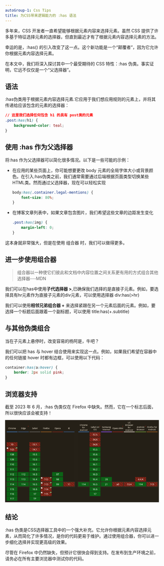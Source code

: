 ```yaml
---
autoGroup-1: Css Tips
title: 为CSS带来逻辑能力的 :has 语法
---
```

多年来，CSS 开发者一直希望能够根据元素内容来选择元素。虽然 CSS 提供了许多基于特征选择元素的选择器，但直到最近才有了根据元素内容选择元素的方法。

幸运的是，:has() 的引入改变了这一点。这个新功能是一个“颠覆者”，因为它允许你根据元素内容选择元素。

在本文中，我们将深入探讨其中一个最受期待的 CSS 特性：:has 伪类。事实证明，它远不仅仅是一个“父选择器”。

## 语法
:has伪类用于根据元素内容选择元素.它应用于我们想应用规则的元素上，并将其传递给应该包含的元素的选择器：

```css
// 这里我们选择任何包含 h1 的具有 post类的元素
.post:has(h1) {
    background-color: teal;
}
```
## 使用 :has 作为父选择器
将:has 作为父选择器可以简化很多情况。以下是一些可能的示例：
- 在应用的某些页面上，你可能想要更改 body 元素的全局字体大小或背景颜色。在引入:has伪类之前，我们通常需要通过后端根据页面类型切换某些HTML类。然而通过父选择器，现在可以轻松实现

    ```css
    body:has(.container.legal-mentions) {
        font-size: 80%;
    }
    ```
- 在博客文章列表中，如果文章包含图片，我们希望这些文章的边距发生变化

    ```css
    .post:has(img) {
        margin-left: 0;
    }
    ```
这本身就非常强大，但是在使用 组合器 时，我们可以做得更多。
## 进一步使用组合器
> 组合器以一种使它们彼此和文档中内容位置之间关系更有用的方式组合其他选择器---MDN

我们可以在has中使用**子代选择器 >**,已确保我们选择的是直接子元素。例如，要选择具有hr元素作为直接子元素的div元素，可以使用选择器 div:has(>hr)

我们可以使用**相邻兄弟组合器 +** 来选择紧跟在另一个元素后面的元素。例如，要选择一个标题后面跟着一个副标题，可以使用 title:has(+.subtitle)

## 与其他伪类组合
当在子元素上悬停时，改变容易的杨阿是，牛吧？

我们可以把 has 与 hover 结合使用来实现这一点。例如，如果我们希望在容器中的任何链接 hover 时都有边框，可以使用以下代码：
```css
container:has(a:hover) {
    border: 2px solid pink;
}
```
## 浏览器支持
截至 2023 年 6 月，:has 伪类仅在 Firefox 中缺失。然而，它在一个标志后面，所以很快应该会被支持！

![浏览器兼容性](./images/20230625145739.png)


## 结论
:has 伪类是CSS选择器工具中的一个强大补充。它允许你根据元素内容选择元素，从而简化了许多情况，是你的代码更易于维护。通过使用组合器，你可以进一步细化选择并实现更高级的效果。

尽管在 Firefox 中仍然缺失，但预计它很快会得到支持。在发布到生产环境之前，请务必在所有主要浏览器中测试你的代码。